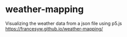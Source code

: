 # weather-mapping
Visualizing the weather data from a json file using p5.js
https://francesyw.github.io/weather-mapping/
